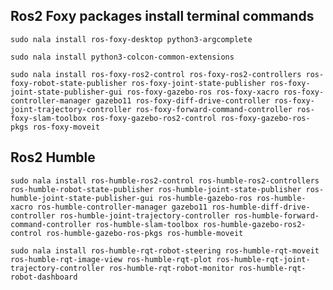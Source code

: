 ## Ros2 Foxy packages install terminal commands

`sudo nala install ros-foxy-desktop python3-argcomplete`

`sudo nala install python3-colcon-common-extensions`


`sudo nala install ros-foxy-ros2-control ros-foxy-ros2-controllers ros-foxy-robot-state-publisher ros-foxy-joint-state-publisher ros-foxy-joint-state-publisher-gui ros-foxy-gazebo-ros ros-foxy-xacro ros-foxy-controller-manager gazebo11 ros-foxy-diff-drive-controller ros-foxy-joint-trajectory-controller ros-foxy-forward-command-controller ros-foxy-slam-toolbox ros-foxy-gazebo-ros2-control ros-foxy-gazebo-ros-pkgs ros-foxy-moveit`

## Ros2 Humble
`sudo nala install ros-humble-ros2-control ros-humble-ros2-controllers ros-humble-robot-state-publisher ros-humble-joint-state-publisher ros-humble-joint-state-publisher-gui ros-humble-gazebo-ros ros-humble-xacro ros-humble-controller-manager gazebo11 ros-humble-diff-drive-controller ros-humble-joint-trajectory-controller ros-humble-forward-command-controller ros-humble-slam-toolbox ros-humble-gazebo-ros2-control ros-humble-gazebo-ros-pkgs ros-humble-moveit`

`sudo nala install ros-humble-rqt-robot-steering ros-humble-rqt-moveit ros-humble-rqt-image-view ros-humble-rqt-plot ros-humble-rqt-joint-trajectory-controller ros-humble-rqt-robot-monitor ros-humble-rqt-robot-dashboard`
